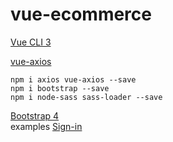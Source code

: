 # vue-ecommerce

[Vue CLI 3](https://cli.vuejs.org/guide/installation.html)  

[vue-axios](https://www.npmjs.com/package/vue-axios)  

`npm i axios vue-axios --save`  
`npm i bootstrap --save`  
`npm i node-sass sass-loader --save`  


[Bootstrap 4](https://getbootstrap.com/)  
examples [Sign-in](https://getbootstrap.com/docs/4.2/examples/sign-in/)
